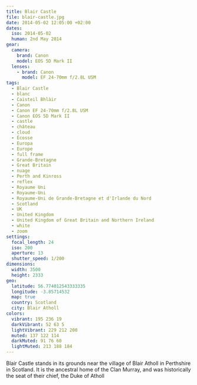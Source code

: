 ```yaml
---
title: Blair Castle
file: blair-castle.jpg
date: 2014-05-02 12:05:00 +02:00
dates:
  iso: 2014-05-02
  human: 2nd May 2014
gear:
  camera:
    brand: Canon
    model: EOS 5D Mark II
  lenses:
    - brand: Canon
      model: EF 24-70mm f/2.8L USM
tags:
  - Blair Castle
  - blanc
  - Caisteil Bhlàir
  - Canon
  - Canon EF 24-70mm f/2.8L USM
  - Canon EOS 5D Mark II
  - castle
  - château
  - cloud
  - Écosse
  - Europa
  - Europe
  - full frame
  - Grande-Bretagne
  - Great Britain
  - nuage
  - Perth and Kinross
  - reflex
  - Royaume Uni
  - Royaume-Uni
  - Royaume-Uni de Grande-Bretagne et d'Irlande du Nord
  - Scotland
  - UK
  - United Kingdom
  - United Kingdom of Great Britain and Northern Ireland
  - white
  - zoom
settings:
  focal_length: 24
  iso: 200
  aperture: 13
  shutter_speed: 1/200
dimensions:
  width: 3500
  height: 2333
geo:
  latitude: 56.774012543333335
  longitude: -3.85714532
  map: true
  country: Scotland
  city: Blair Atholl
colors:
  vibrant: 195 236 19
  darkVibrant: 52 63 5
  lightVibrant: 229 212 200
  muted: 137 122 114
  darkMuted: 91 76 60
  lightMuted: 213 188 184
---
```


Blair Castle stands in its grounds near the village of Blair Atholl in Perthshire in Scotland. It is the ancestral home of the Clan Murray, and was historically the seat of their chief, the Duke of Atholl
